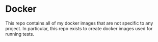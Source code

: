 # Docker

This repo contains all of my docker images that are not specific to any project.
In particular, this repo exists to create docker images used for running tests.
